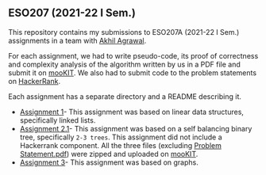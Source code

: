 ## ESO207 (2021-22 I Sem.)

This repository contains my submissions to ESO207A (2021-22 I Sem.) assignments in a team with [Akhil Agrawal](https://github.com/akhilagrawal1001). 

For each assignment, we had to write pseudo-code, its proof of correctness and complexity analysis of the algorithm written by us in a PDF file and submit it on [mooKIT](https://hello.iitk.ac.in/). We also had to submit code to the problem statements on [HackerRank](https://www.hackerrank.com/).

Each assignment has a separate directory and a README describing it.

+ [<u>Assignment 1</u>](./Assignment%201)- This assignment was based on linear data structures, specifically linked lists.
+ [<u>Assignment 2.1</u>](./Assignment%202.1)- This assignment was based on a self balancing binary tree, specifically `2-3 trees`. This assignment did not include a Hackerrank component. All the three files (excluding [Problem Statement.pdf](./Assignment%202.1/Problem%20Statement.pdf)) were zipped and uploaded on [mooKIT](https://hello.iitk.ac.in/).
+ [<u>Assignment 3</u>](./Assignment%203)- This assignment was based on graphs. 